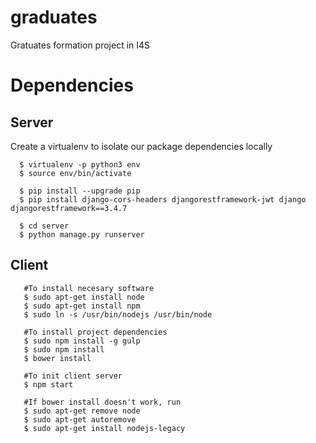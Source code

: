 # graduates
Gratuates formation project in I4S

# Dependencies

## Server
Create a virtualenv to isolate our package dependencies locally
```
  $ virtualenv -p python3 env
  $ source env/bin/activate
  
  $ pip install --upgrade pip
  $ pip install django-cors-headers djangorestframework-jwt django djangorestframework==3.4.7
  
  $ cd server
  $ python manage.py runserver
```
  
## Client
```   
   #To install necesary software 
   $ sudo apt-get install node
   $ sudo apt-get install npm
   $ sudo ln -s /usr/bin/nodejs /usr/bin/node
   
   #To install project dependencies
   $ sudo npm install -g gulp
   $ sudo npm install
   $ bower install
   
   #To init client server
   $ npm start
   
   #If bower install doesn't work, run
   $ sudo apt-get remove node
   $ sudo apt-get autoremove
   $ sudo apt-get install nodejs-legacy

```
